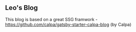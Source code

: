 ## Leo's Blog

This blog is based on a great SSG framwork - https://github.com/calpa/gatsby-starter-calpa-blog (by Calpa)